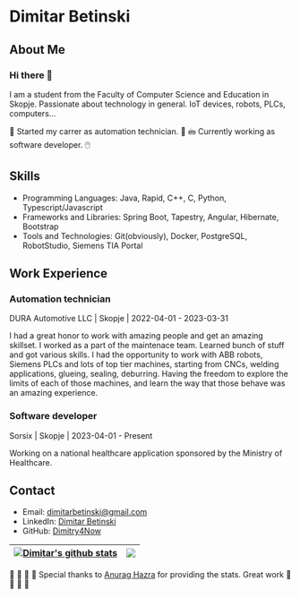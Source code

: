 # Dimitar Betinski

## About Me

### Hi there 👋

I am a student from the Faculty of Computer Science and Education in Skopje. Passionate about technology in general. IoT devices, robots, PLCs, computers... 

🤖 Started my carrer as automation technician. 🤖
🖮 Currently working as software developer. 🖱️

## Skills

- Programming Languages: Java, Rapid, C++, C, Python, Typescript/Javascript
- Frameworks and Libraries: Spring Boot, Tapestry, Angular, Hibernate, Bootstrap
- Tools and Technologies: Git(obviously), Docker, PostgreSQL, RobotStudio, Siemens TIA Portal

## Work Experience

### Automation technician
DURA Automotive LLC | Skopje | 2022-04-01 - 2023-03-31

I had a great honor to work with amazing people and get an amazing skillset. I worked as a part of the maintenace team. Learned bunch of stuff and got various skills. I had the opportunity to work with ABB robots, Siemens PLCs and lots of top tier machines, starting from CNCs, welding applications, glueing, sealing, deburring. Having the freedom to explore the limits of each of those machines, and learn the way that those behave was an amazing experience.

### Software developer
Sorsix | Skopje | 2023-04-01 - Present

Working on a national healthcare application sponsored by the Ministry of Healthcare.

## Contact

- Email: dimitarbetinski@gmail.com
- LinkedIn: [Dimitar Betinski](https://www.linkedin.com/in/dimitar-betinski-12b29b1b9/)
- GitHub: [Dimitry4Now](https://github.com/Dimitry4Now)

| <a href="https://github.com/anuraghazra/github-readme-stats"><img align="center" src="https://github-readme-stats.vercel.app/api?username=dimitry4now&show_icons=true&include_all_commits=true&theme=transparent&hide_border=true&rank_icon=github" alt="Dimitar's github stats" /></a> | <a href="https://github.com/anuraghazra/github-readme-stats"><img align="center" src="https://github-readme-stats.vercel.app/api/top-langs/?username=dimitry4now&layout=compact&theme=transparent&hide_border=true" /></a> |
| ------------- | ------------- |

👏 👏 👏 👏 Special thanks to [Anurag Hazra](https://github.com/anuraghazra/github-readme-stats) for providing the stats. Great work 👏 👏 👏 👏
<!--
**Dimitry4Now/Dimitry4Now** is a ✨ _special_ ✨ repository because its `README.md` (this file) appears on your GitHub profile.

Here are some ideas to get you started:

- 🔭 I’m currently working on ...
- 🌱 I’m currently learning ...
- 👯 I’m looking to collaborate on ...
- 🤔 I’m looking for help with ...
- 💬 Ask me about ...
- 📫 How to reach me: ...
- 😄 Pronouns: ...
- ⚡ Fun fact: ...
-->
